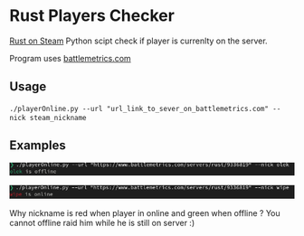 # Rust Players Checker

[Rust on Steam](https://store.steampowered.com/app/252490/Rust/)
Python scipt check if player is currenlty on the server.

Program uses [battlemetrics.com](https://www.battlemetrics.com/)


## Usage
```console
./playerOnline.py --url "url_link_to_sever_on_battlemetrics.com" --nick steam_nickname
```


## Examples
![online picture](/resources/online.png)


![offline picture](/resources/offline.png)


Why nickname is red when player in online and green when offline ? You cannot offline raid him while he is still on server :)
